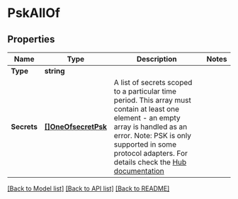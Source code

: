 # PskAllOf

## Properties

Name | Type | Description | Notes
------------ | ------------- | ------------- | -------------
**Type** | **string** |  | 
**Secrets** | [**[]OneOfsecretPsk**](oneOf&lt;secretPsk&gt;.md) | A list of secrets scoped to a particular time period. This array must contain at least one element - an empty array is handled as an error. Note: PSK is only supported in some protocol adapters. For details check the [Hub documentation](https://docs.bosch-iot-suite.com/hub/general-concepts/deviceauthentication.html) | 

[[Back to Model list]](../README.md#documentation-for-models) [[Back to API list]](../README.md#documentation-for-api-endpoints) [[Back to README]](../README.md)


